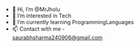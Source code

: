 - 👋 Hi, I’m @MrJholu
- 👀 I’m interested in Tech
- 🌱 I’m currently learning ProgrammingLanguages 
- 📫 Contact with me -  
                       saurabhsharma240906@gmail.com

<!---
MrJholu/MrJholu is a ✨ special ✨ repository because its `README.md` (this file) appears on your GitHub profile.
You can click the Preview link to take a look at your changes.
--->
